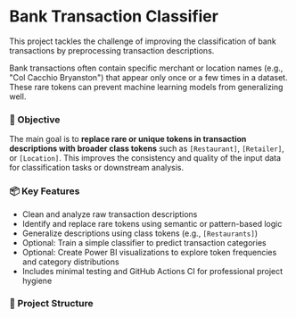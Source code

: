 # Bank Transaction Classifier

This project tackles the challenge of improving the classification of bank transactions by preprocessing transaction descriptions.

Bank transactions often contain specific merchant or location names (e.g., "Col Cacchio Bryanston") that appear only once or a few times in a dataset. These rare tokens can prevent machine learning models from generalizing well.

### 🎯 Objective

The main goal is to **replace rare or unique tokens in transaction descriptions with broader class tokens** such as `[Restaurant]`, `[Retailer]`, or `[Location]`. This improves the consistency and quality of the input data for classification tasks or downstream analysis.

### 📦 Key Features

- Clean and analyze raw transaction descriptions
- Identify and replace rare tokens using semantic or pattern-based logic
- Generalize descriptions using class tokens (e.g., `[Restaurants]`)
- Optional: Train a simple classifier to predict transaction categories
- Optional: Create Power BI visualizations to explore token frequencies and category distributions
- Includes minimal testing and GitHub Actions CI for professional project hygiene

### 📁 Project Structure

